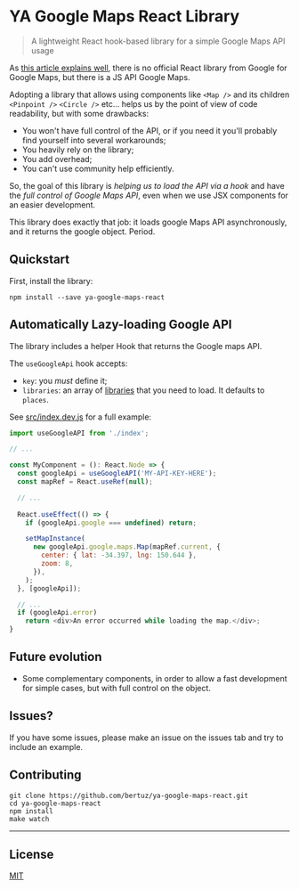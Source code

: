 # YA Google Maps React Library 

> A lightweight React hook-based library for a simple Google Maps API usage 

As [this article explains well](https://cuneyt.aliustaoglu.biz/en/using-google-maps-in-react-without-custom-libraries/), 
there is no official React library from Google for Google Maps, but there is a JS API Google Maps.

Adopting a library that allows using components like `<Map />` and its children `<Pinpoint />` `<Circle />` etc... 
helps us by the point of view of code readability, but with some drawbacks:

- You won't have full control of the API, or if you need it you'll probably find yourself into several workarounds;
- You heavily rely on the library;
- You add overhead;
- You can't use community help efficiently.

So, the goal of this library is *helping us to load the API via a _hook_* and have the 
*full control of Google Maps API*, even when we use JSX components for an easier development. 

This library does exactly that job: it loads google Maps API asynchronously, and it returns the google object. Period.

## Quickstart

First, install the library:

```shell
npm install --save ya-google-maps-react
```

## Automatically Lazy-loading Google API
The library includes a helper Hook that returns the Google maps API.

The `useGoogleApi` hook accepts:
- `key`: you *must* define it;
- `libraries`: an array of [libraries](https://developers.google.com/maps/documentation/javascript/libraries?hl=es-419) that you need to load. It defaults to `places`.

See [src/index.dev.js](src/index.dev.js) for a full example:
```javascript
import useGoogleAPI from './index';

// ...

const MyComponent = (): React.Node => {
  const googleApi = useGoogleAPI('MY-API-KEY-HERE');
  const mapRef = React.useRef(null);  

  // ...
  
  React.useEffect(() => {
    if (googleApi.google === undefined) return;

    setMapInstance(
      new googleApi.google.maps.Map(mapRef.current, {
        center: { lat: -34.397, lng: 150.644 },
        zoom: 8,
      }),
    );
  }, [googleApi]);

  // ...
  if (googleApi.error)
    return <div>An error occurred while loading the map.</div>;
}
```

## Future evolution
- Some complementary components, in order to allow a fast development for simple cases, but with full control on the object.

## Issues?
If you have some issues, please make an issue on the issues tab and try to include an example.

## Contributing

```shell
git clone https://github.com/bertuz/ya-google-maps-react.git
cd ya-google-maps-react
npm install
make watch
```
___

## License
 [MIT](/LICENSE)

